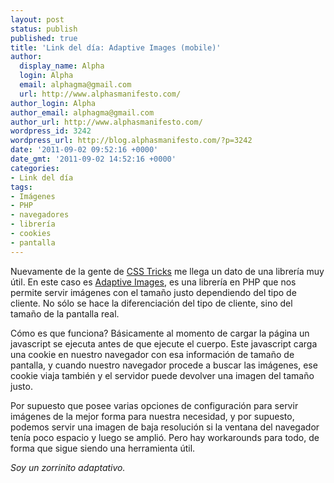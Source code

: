 ```yaml
---
layout: post
status: publish
published: true
title: 'Link del día: Adaptive Images (mobile)'
author:
  display_name: Alpha
  login: Alpha
  email: alphagma@gmail.com
  url: http://www.alphasmanifesto.com/
author_login: Alpha
author_email: alphagma@gmail.com
author_url: http://www.alphasmanifesto.com/
wordpress_id: 3242
wordpress_url: http://blog.alphasmanifesto.com/?p=3242
date: '2011-09-02 09:52:16 +0000'
date_gmt: '2011-09-02 14:52:16 +0000'
categories:
- Link del día
tags:
- Imágenes
- PHP
- navegadores
- librería
- cookies
- pantalla
---
```


Nuevamente de la gente de [CSS Tricks](http://css-tricks.com/13982-adaptive-images/) me llega un dato de una librería muy útil. En este caso es [Adaptive Images](http://adaptive-images.com/), es una librería en PHP que nos permite servir imágenes con el tamaño justo dependiendo del tipo de cliente. No sólo se hace la diferenciación del tipo de cliente, sino del tamaño de la pantalla real.

Cómo es que funciona? Básicamente al momento de cargar la página un javascript se ejecuta antes de que ejecute el cuerpo. Este javascript carga una cookie en nuestro navegador con esa información de tamaño de pantalla, y cuando nuestro navegador procede a buscar las imágenes, ese cookie viaja también y el servidor puede devolver una imagen del tamaño justo.

Por supuesto que posee varias opciones de configuración para servir imágenes de la mejor forma para nuestra necesidad, y por supuesto, podemos servir una imagen de baja resolución si la ventana del navegador tenía poco espacio y luego se amplió. Pero hay workarounds para todo, de forma que sigue siendo una herramienta útil.

_Soy un zorrinito adaptativo._
